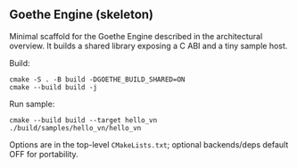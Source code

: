 ## Goethe Engine (skeleton)

Minimal scaffold for the Goethe Engine described in the architectural overview. It builds a shared library exposing a C ABI and a tiny sample host.

Build:

```
cmake -S . -B build -DGOETHE_BUILD_SHARED=ON
cmake --build build -j
```

Run sample:

```
cmake --build build --target hello_vn
./build/samples/hello_vn/hello_vn
```

Options are in the top-level `CMakeLists.txt`; optional backends/deps default OFF for portability.


